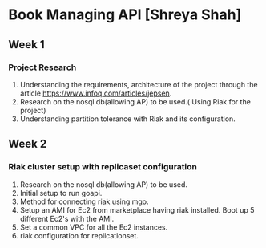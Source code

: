 # Book Managing API [Shreya Shah]

## Week 1

### Project Research
1. Understanding the requirements, architecture of the project through the article  https://www.infoq.com/articles/jepsen. 
2. Research on the nosql db(allowing AP) to be used.( Using Riak for the project) 
3. Understanding partition tolerance with Riak and its configuration. 

## Week 2

### Riak cluster setup with replicaset configuration
1. Research on the nosql db(allowing AP) to be used.
2. Initial setup to run goapi.  
3. Method for connecting riak using mgo. 
4. Setup an AMI for Ec2 from marketplace having riak installed. Boot up 5 different Ec2's with the AMI.
5. Set a common VPC for all the Ec2 instances.
6. riak configuration for replicationset. 
